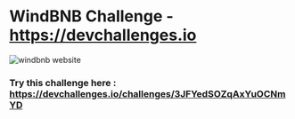 # WindBNB Challenge - https://devchallenges.io

![windbnb website](https://firebasestorage.googleapis.com/v0/b/devchallenges-1234.appspot.com/o/challengesDesigns%2FwindbnbThumbnail.png?alt=media&token=183d7d36-d216-4d30-9732-aa6e4ab0e8a5)

### Try this challenge here : https://devchallenges.io/challenges/3JFYedSOZqAxYuOCNmYD
